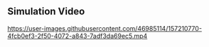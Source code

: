 ## Simulation Video
https://user-images.githubusercontent.com/46985114/157210770-4fcb0ef3-2f50-4072-a843-7adf3da69ec5.mp4